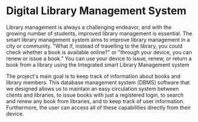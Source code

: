 # Digital Library Management System

Library management is always a challenging endeavor, and with the growing number of 
students, improved library management is essential. The smart library management system 
aims to improve library management in a city or community. "What if, instead of travelling 
to the library, you could check whether a book is available online?" or "through your device, 
you can renew or issue a book." You can use your device to issue, renew, or return a book 
from a library using the Integrated smart Library Management system


The project's main goal is to keep track of information about books and library members. 
This database management system (DBMS) software that we designed allows us to 
maintain an easy circulation system between clients and libraries, to issue books with just 
a registered login, to search and renew any book from libraries, and to keep track of user 
information. Furthermore, the user can access all of these capabilities directly from their 
device. 
